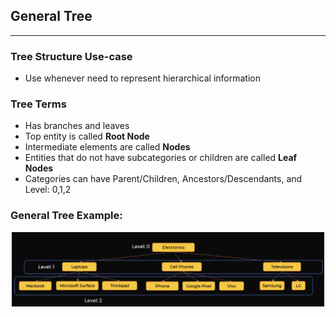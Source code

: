 ## General Tree
---
### Tree Structure Use-case
- Use whenever need to represent hierarchical information 
### Tree Terms
- Has branches and leaves
- Top entity is called **Root Node**
- Intermediate elements are called **Nodes**
- Entities that do not have subcategories or children are called **Leaf Nodes**
- Categories can have Parent/Children, Ancestors/Descendants, and Level: 0,1,2
### General Tree Example: 
<p align="center"><img src="Images/GenTree.png" width="500"></p>